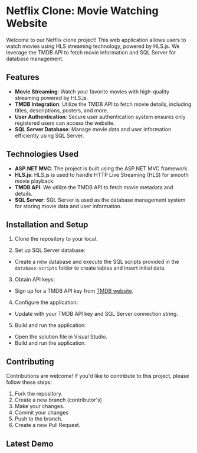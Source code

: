 # Netflix Clone: Movie Watching Website

Welcome to our Netflix clone project! This web application allows users to watch movies using HLS streaming technology, powered by HLS.js. We leverage the TMDB API to fetch movie information and SQL Server for database management.

## Features

- **Movie Streaming**: Watch your favorite movies with high-quality streaming powered by HLS.js.
- **TMDB Integration**: Utilize the TMDB API to fetch movie details, including titles, descriptions, posters, and more.
- **User Authentication**: Secure user authentication system ensures only registered users can access the website.
- **SQL Server Database**: Manage movie data and user information efficiently using SQL Server.

## Technologies Used

- **ASP.NET MVC**: The project is built using the ASP.NET MVC framework.
- **HLS.js**: HLS.js is used to handle HTTP Live Streaming (HLS) for smooth movie playback.
- **TMDB API**: We utilize the TMDB API to fetch movie metadata and details.
- **SQL Server**: SQL Server is used as the database management system for storing movie data and user information.

## Installation and Setup

1. Clone the repository to your local.

2. Set up SQL Server database:
- Create a new database and execute the SQL scripts provided in the `database-scripts` folder to create tables and insert initial data.

3. Obtain API keys:
- Sign up for a TMDB API key from [TMDB website](https://www.themoviedb.org/documentation/api).

4. Configure the application:
- Update with your TMDB API key and SQL Server connection string.

5. Build and run the application:
- Open the solution file in Visual Studio.
- Build and run the application.

## Contributing

Contributions are welcome! If you'd like to contribute to this project, please follow these steps:

1. Fork the repository.
2. Create a new branch (contributor's)
3. Make your changes.
4. Commit your changes 
5. Push to the branch.
6. Create a new Pull Request.

## Latest Demo
